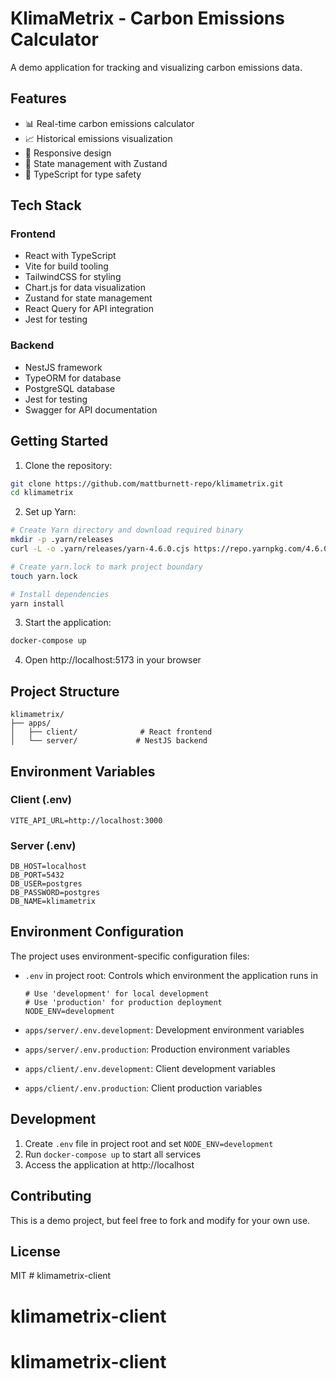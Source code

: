 # KlimaMetrix - Carbon Emissions Calculator

A demo application for tracking and visualizing carbon emissions data.

## Features

- 📊 Real-time carbon emissions calculator
- 📈 Historical emissions visualization
- 📱 Responsive design
- 🔄 State management with Zustand
- 📝 TypeScript for type safety

## Tech Stack

### Frontend
- React with TypeScript
- Vite for build tooling
- TailwindCSS for styling
- Chart.js for data visualization
- Zustand for state management
- React Query for API integration
- Jest for testing

### Backend
- NestJS framework
- TypeORM for database
- PostgreSQL database
- Jest for testing
- Swagger for API documentation

## Getting Started

1. Clone the repository:
```bash
git clone https://github.com/mattburnett-repo/klimametrix.git
cd klimametrix
```

2. Set up Yarn:
```bash
# Create Yarn directory and download required binary
mkdir -p .yarn/releases
curl -L -o .yarn/releases/yarn-4.6.0.cjs https://repo.yarnpkg.com/4.6.0/packages/yarnpkg-cli/bin/yarn.js

# Create yarn.lock to mark project boundary
touch yarn.lock

# Install dependencies
yarn install
```

3. Start the application:
```bash
docker-compose up
```

4. Open http://localhost:5173 in your browser

## Project Structure

```
klimametrix/
├── apps/
│   ├── client/              # React frontend
│   └── server/             # NestJS backend
```

## Environment Variables

### Client (.env)
```
VITE_API_URL=http://localhost:3000
```

### Server (.env)
```
DB_HOST=localhost
DB_PORT=5432
DB_USER=postgres
DB_PASSWORD=postgres
DB_NAME=klimametrix
```

## Environment Configuration

The project uses environment-specific configuration files:

- `.env` in project root: Controls which environment the application runs in
  ```env
  # Use 'development' for local development
  # Use 'production' for production deployment
  NODE_ENV=development
  ```

- `apps/server/.env.development`: Development environment variables
- `apps/server/.env.production`: Production environment variables
- `apps/client/.env.development`: Client development variables
- `apps/client/.env.production`: Client production variables

## Development

1. Create `.env` file in project root and set `NODE_ENV=development`
2. Run `docker-compose up` to start all services
3. Access the application at http://localhost

## Contributing

This is a demo project, but feel free to fork and modify for your own use.

## License

MIT # klimametrix-client
# klimametrix-client
# klimametrix-client
